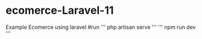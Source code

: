# ecomerce-Laravel-11
 Example Ecomerce using laravel
#run
'''
php artisan serve
'''
'''
npm run dev
'''
